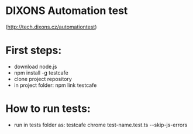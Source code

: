 # DIXONS Automation test
(http://tech.dixons.cz/automationtest)

# First steps:
- download node.js
- npm install -g testcafe
- clone project repository
- in project folder: npm link testcafe

# How to run tests:
- run in tests folder as: testcafe chrome test-name.test.ts --skip-js-errors
